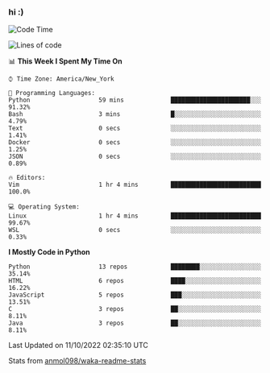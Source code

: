 ### hi :)

<!--START_SECTION:waka-->
![Code Time](http://img.shields.io/badge/Code%20Time-939%20hrs%2046%20mins-blue)

![Lines of code](https://img.shields.io/badge/From%20Hello%20World%20I%27ve%20Written-599%20Thousand%20lines%20of%20code-blue)

📊 **This Week I Spent My Time On** 

```text
⌚︎ Time Zone: America/New_York

💬 Programming Languages: 
Python                   59 mins             ██████████████████████░░░   91.32% 
Bash                     3 mins              █░░░░░░░░░░░░░░░░░░░░░░░░   4.79% 
Text                     0 secs              ░░░░░░░░░░░░░░░░░░░░░░░░░   1.41% 
Docker                   0 secs              ░░░░░░░░░░░░░░░░░░░░░░░░░   1.25% 
JSON                     0 secs              ░░░░░░░░░░░░░░░░░░░░░░░░░   0.89%

🔥 Editors: 
Vim                      1 hr 4 mins         █████████████████████████   100.0%

💻 Operating System: 
Linux                    1 hr 4 mins         █████████████████████████   99.67% 
WSL                      0 secs              ░░░░░░░░░░░░░░░░░░░░░░░░░   0.33%

```

**I Mostly Code in Python** 

```text
Python                   13 repos            ████████░░░░░░░░░░░░░░░░░   35.14% 
HTML                     6 repos             ████░░░░░░░░░░░░░░░░░░░░░   16.22% 
JavaScript               5 repos             ███░░░░░░░░░░░░░░░░░░░░░░   13.51% 
C                        3 repos             ██░░░░░░░░░░░░░░░░░░░░░░░   8.11% 
Java                     3 repos             ██░░░░░░░░░░░░░░░░░░░░░░░   8.11%

```



 Last Updated on 11/10/2022 02:35:10 UTC
<!--END_SECTION:waka-->

Stats from [anmol098/waka-readme-stats](https://github.com/anmol098/waka-readme-stats)